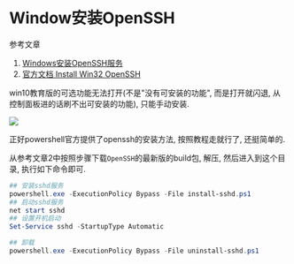 # Window安装OpenSSH

参考文章

1. [Windows安装OpenSSH服务](https://www.jianshu.com/p/6e5bc39d386e)
2. [官方文档 Install Win32 OpenSSH](https://github.com/PowerShell/Win32-OpenSSH/wiki/Install-Win32-OpenSSH)

win10教育版的可选功能无法打开(不是"没有可安装的功能", 而是打开就闪退, 从控制面板进的话刷不出可安装的功能), 只能手动安装. 

![](https://gitee.com/generals-space/gitimg/raw/master/7E4D61A356D3D7A8D039668B11054E5B.png)

正好powershell官方提供了openssh的安装方法, 按照教程走就行了, 还挺简单的.

从参考文章2中按照步骤下载`OpenSSH`的最新版的build包, 解压, 然后进入到这个目录, 执行如下命令即可.

```ps1
## 安装sshd服务
powershell.exe -ExecutionPolicy Bypass -File install-sshd.ps1
## 启动sshd服务
net start sshd
## 设置开机启动
Set-Service sshd -StartupType Automatic
```

```ps1
## 卸载
powershell.exe -ExecutionPolicy Bypass -File uninstall-sshd.ps1
```
